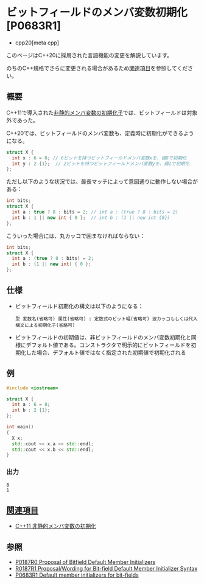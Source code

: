 # ビットフィールドのメンバ変数初期化 [P0683R1]
* cpp20[meta cpp]

<!-- start lang caution -->

このページはC++20に採用された言語機能の変更を解説しています。

のちのC++規格でさらに変更される場合があるため[関連項目](#relative-page)を参照してください。

<!-- last lang caution -->

## 概要
C++11で導入された[非静的メンバ変数の初期化子](/lang/cpp11/non_static_data_member_initializers.md)では、ビットフィールドは対象外であった。

C++20では、ビットフィールドのメンバ変数も、定義時に初期化ができるようになる。

```cpp
struct X {
  int x : 6 = 8; // 6ビットを持つビットフィールドメンバ変数xを、値8で初期化
  int y : 2 {1};  // 2ビットを持つビットフィールドメンバ変数yを、値1で初期化
};
```

ただし以下のような状況では、最長マッチによって意図通りに動作しない場合がある：

```cpp
int bits;
struct X {
  int a : true ? 8 : bits = 2; // int a : (true ? 8 : bits = 2)
  int b : 1 || new int { 0 };  // int b : (1 || new int {0})
};
```

こういった場合には、丸カッコで囲まなければならない：

```cpp
int bits;
struct X {
  int a : (true ? 8 : bits) = 2;
  int b : (1 || new int) { 0 };
};
```


## 仕様
- ビットフィールド初期化の構文は以下のようになる：

    ```
    型 変数名(省略可) 属性(省略可) : 定数式のビット幅(省略可) 波カッコもしくは代入構文による初期化子(省略可)
    ```

- ビットフィールドの初期値は、非ビットフィールドのメンバ変数初期化と同様にデフォルト値である。コンストラクタで明示的にビットフィールドを初期化した場合、デフォルト値ではなく指定された初期値で初期化される


## 例
```cpp example
#include <iostream>

struct X {
  int a : 6 = 8;
  int b : 2 {1};
};

int main()
{
  X x;
  std::cout << x.a << std::endl;
  std::cout << x.b << std::endl;
}
```

### 出力
```
8
1
```


## <a id="relative-page" href="#relative-page">関連項目</a>
- [C++11 非静的メンバ変数の初期化](/lang/cpp11/non_static_data_member_initializers.md)


## 参照
- [P0187R0 Proposal of Bitfield Default Member Initializers](http://www.open-std.org/jtc1/sc22/wg21/docs/papers/2016/p0187r0.pdf)
- [R0187R1 Proposal/Wording for Bit-field Default Member Initializer Syntax](http://www.open-std.org/jtc1/sc22/wg21/docs/papers/2016/p0187r1.pdf)
- [P0683R1 Default member initializers for bit-fields](http://www.open-std.org/jtc1/sc22/wg21/docs/papers/2017/p0683r1.html)
